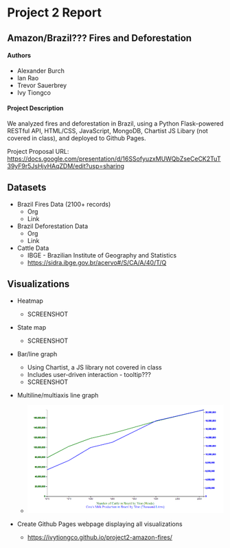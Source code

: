 # Project 2 Report
## Amazon/Brazil??? Fires and Deforestation

#### Authors
* Alexander Burch
* Ian Rao
* Trevor Sauerbrey
* Ivy Tiongco

#### Project Description

We analyzed fires and deforestation in Brazil, using a Python Flask–powered RESTful API, HTML/CSS, JavaScript, MongoDB, Chartist JS Libary (not covered in class), and deployed to Github Pages. 

Project Proposal
URL: https://docs.google.com/presentation/d/16SSofyuzxMUWQbZseCeCK2TuT39yF9r5JsHjvHAqZDM/edit?usp=sharing

## Datasets
* Brazil Fires Data (2100+ records)
  * Org
  * Link  
* Brazil Deforestation Data
  * Org
  * Link  
* Cattle Data
  * IBGE - Brazilian Institute of Geography and Statistics
  * https://sidra.ibge.gov.br/acervo#/S/CA/A/40/T/Q

## Visualizations
* Heatmap
  * SCREENSHOT  
* State map
  * SCREENSHOT  
* Bar/line graph
  * Using Chartist, a JS library not covered in class
  * Includes user-driven interaction - tooltip???
  * SCREENSHOT  
* Multiline/multiaxis line graph
  * ![](static/images/cattle_graph.png)

* Create Github Pages webpage displaying all visualizations
  * https://ivytiongco.github.io/project2-amazon-fires/
